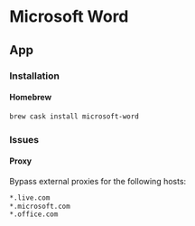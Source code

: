 # Microsoft Word

## App

### Installation

#### Homebrew

```sh
brew cask install microsoft-word
```

### Issues

#### Proxy

Bypass external proxies for the following hosts:

```txt
*.live.com
*.microsoft.com
*.office.com
```
